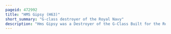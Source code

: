 ```yaml
---
pageid: 472992
title: "HMS Gipsy (H63)"
short_summary: "G-class destroyer of the Royal Navy"
description: "Hms Gipsy was a Destroyer of the G-Class Built for the Royal Navy in the 1930s. She spent much of the Period before the War as Part of the mediterranean Fleet. The Ship was transferred shortly after the Start of World War Ii to the british Isles to escort Shipping in local Waters. Less than a Month after her Arrival she struck a Mine outside Harwich and Sank with the Loss of 30 of her Crew. She was salvaged and slowly scrapped over the Course of the War."
---
```

